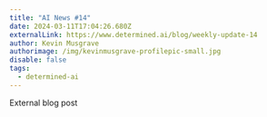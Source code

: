```yaml
---
title: "AI News #14"
date: 2024-03-11T17:04:26.680Z
externalLink: https://www.determined.ai/blog/weekly-update-14
author: Kevin Musgrave
authorimage: /img/kevinmusgrave-profilepic-small.jpg
disable: false
tags:
  - determined-ai
---
```

E﻿xternal blog post